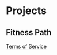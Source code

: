 # Projects

## Fitness Path

[Terms of Service](https://strogera.github.io/fitness-path-terms-of-service/)
